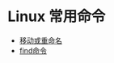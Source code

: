 # Linux 常用命令
+ [移动或重命名](https://github.com/jikwjjw/Shell_Linux/blob/Linux/%E7%A7%BB%E5%8A%A8%E6%88%96%E9%87%8D%E5%91%BD%E5%90%8D.md)
+ [find命令](https://github.com/jikwjjw/Shell_Linux/blob/Linux/find%E5%91%BD%E4%BB%A4.md)
